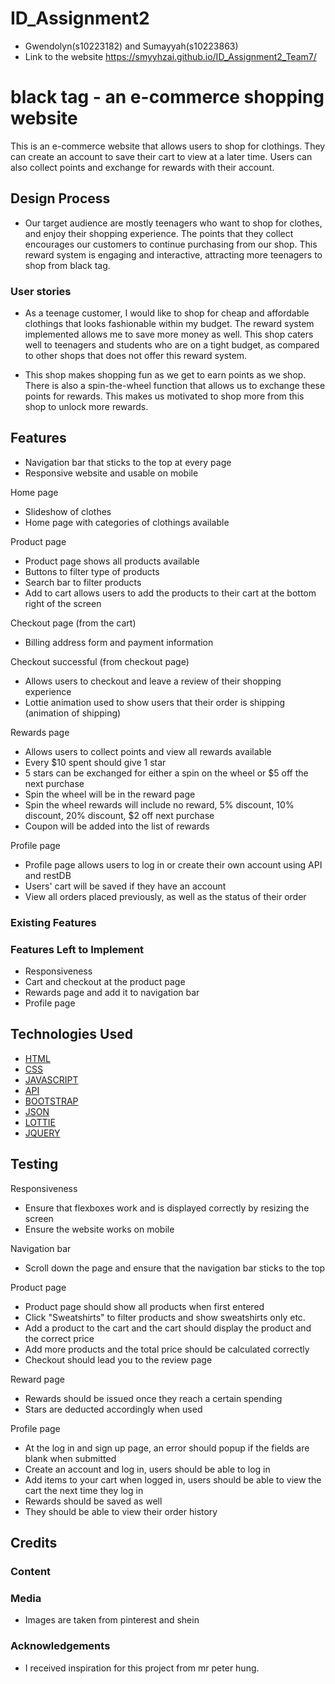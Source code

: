 # ID_Assignment2

- Gwendolyn(s10223182) and Sumayyah(s10223863)
- Link to the website https://smyyhzai.github.io/ID_Assignment2_Team7/

# black tag - an e-commerce shopping website

This is an e-commerce website that allows users to shop for clothings. They can create an account to save their cart to view at a later time. Users can also collect points and exchange for rewards with their account.

## Design Process

- Our target audience are mostly teenagers who want to shop for clothes, and enjoy their shopping experience. The points that they collect encourages our customers to continue purchasing from our shop. This reward system is engaging and interactive, attracting more teenagers to shop from black tag.

### User stories

- As a teenage customer, I would like to shop for cheap and affordable clothings that looks fashionable within my budget. The reward system implemented allows me to save more money as well. This shop caters well to teenagers and students who are on a tight budget, as compared to other shops that does not offer this reward system.

- This shop makes shopping fun as we get to earn points as we shop. There is also a spin-the-wheel function that allows us to exchange these points for rewards. This makes us motivated to shop more from this shop to unlock more rewards.

## Features

- Navigation bar that sticks to the top at every page
- Responsive website and usable on mobile

Home page
- Slideshow of clothes
- Home page with categories of clothings available

Product page
- Product page shows all products available
- Buttons to filter type of products
- Search bar to filter products
- Add to cart allows users to add the products to their cart at the bottom right of the screen

 Checkout page (from the cart)
- Billing address form and payment information

 Checkout successful (from checkout page)
- Allows users to checkout and leave a review of their shopping experience
- Lottie animation used to show users that their order is shipping (animation of shipping)

Rewards page
- Allows users to collect points and view all rewards available
- Every $10 spent should give 1 star
- 5 stars can be exchanged for either a spin on the wheel or $5 off the next purchase
- Spin the wheel will be in the reward page
- Spin the wheel rewards will include no reward, 5% discount, 10% discount, 20% discount, $2 off next purchase
- Coupon will be added into the list of rewards

Profile page
- Profile page allows users to log in or create their own account using API and restDB
- Users' cart will be saved if they have an account
- View all orders placed previously, as well as the status of their order

### Existing Features

### Features Left to Implement
- Responsiveness
- Cart and checkout at the product page
- Rewards page and add it to navigation bar
- Profile page
## Technologies Used

- [HTML](https://html.com)
- [CSS](https://css.com)
- [JAVASCRIPT](https://javascript.com)
- [API](https://api.com)
- [BOOTSTRAP](https://bootstrap.com)
- [JSON](https://json.com)
- [LOTTIE](https://lottie.com)
- [JQUERY](https://jquery.com)

## Testing
Responsiveness
- Ensure that flexboxes work and is displayed correctly by resizing the screen
- Ensure the website works on mobile

Navigation bar
- Scroll down the page and ensure that the navigation bar sticks to the top

Product page
- Product page should show all products when first entered
- Click "Sweatshirts" to filter products and show sweatshirts only etc.
- Add a product to the cart and the cart should display the product and the correct price
- Add more products and the total price should be calculated correctly
- Checkout should lead you to the review page

Reward page
- Rewards should be issued once they reach a certain spending 
- Stars are deducted accordingly when used

Profile page
- At the log in and sign up page, an error should popup if the fields are blank when submitted
- Create an account and log in, users should be able to log in
- Add items to your cart when logged in, users should be able to view the cart the next time they log in
- Rewards should be saved as well
- They should be able to view their order history
## Credits

### Content

### Media
- Images are taken from pinterest and shein
### Acknowledgements

- I received inspiration for this project from mr peter hung.
